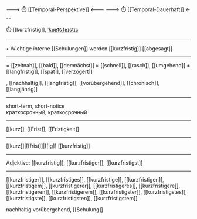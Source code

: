 ---> ⏱️ [[Temporal-Perspektive]] <---
---> ⏱️ [[Temporal-Dauerhaft]] <---

⏱️ [[kurzfristig]], [ˈkʊʁt͡sˌfʁɪstɪç](https://youglish.com/pronounce/kurzfristig/german)

---
•	Wichtige interne [[Schulungen]] werden [[kurzfristig]] [[abgesagt]]

---
= [[zeitnah]], [[bald]], [[demnächst]]
≈ [[schnell]], [[rasch]], [[umgehend]]
≠ [[langfristig]], [[spät]], [[verzögert]]

, [[nachhaltig]], [[langfristig]], [[vorübergehend]], [[chronisch]], [[langjährig]]


---
short-term, short-notice  
краткосрочный, краткосрочный

---
[[kurz]], [[Frist]], [[Fristigkeit]]

---
[[kurz]]|[[frist]]|[[ig]]
[[kurzfristig]]


---
Adjektive: [[kurzfristig]], [[kurzfristiger]], [[kurzfristigst]]

---
[[kurzfristiger]], [[kurzfristiges]], [[kurzfristige]], [[kurzfristigen]], [[kurzfristigem]], [[kurzfristigerer]], [[kurzfristigeres]], [[kurzfristigere]], [[kurzfristigeren]], [[kurzfristigerem]], [[kurzfristigster]], [[kurzfristigstes]], [[kurzfristigste]], [[kurzfristigsten]], [[kurzfristigstem]]



nachhaltig
vorübergehend, [[Schulung]]